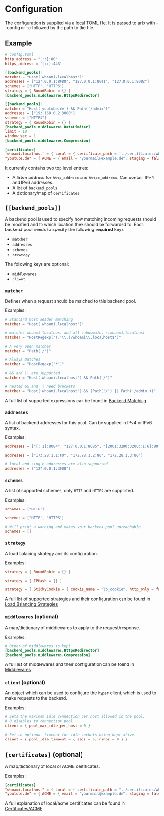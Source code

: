 # Configuration

The configuration is supplied via a local TOML file. It is passed to arlb with --config or -c followed by the path to the file.

## Example

```toml
# config.toml
http_address = "[::]:80"
https_address = "[::]:443"

[[backend_pools]]
matcher = "Host('whoami.localhost')"
addresses = ["127.0.0.1:8080", "127.0.0.1:8081", "127.0.0.1:8082"]
schemes = ["HTTP", "HTTPS"]
strategy = { RoundRobin = {} }
[backend_pools.middlewares.HttpsRedirector]

[[backend_pools]]
matcher = "Host('youtube.de') && Path('/admin')"
addresses = ["192.168.0.2:3000"]
schemes = ["HTTPS"]
strategy = { RoundRobin = {} }
[backend_pools.middlewares.RateLimiter]
limit = 10
window_sec = 1
[backend_pools.middlewares.Compression]

[certificates]
"whoami.localhost" = { Local = { certificate_path = "../certificates/whoami.localhost.cer", private_key_path = "../certificates/whoami.localhost.key" } }
"youtube.de" = { ACME = { email = "yourmail@example.de", staging = false, persist_dir = "./certificates" } }
```

It currently contains two top level entries:

- A listen address for `http_address` and `https_address`. Can contain IPv4 and IPv6 addresses.
- A list of `backend_pools`
- A dictionary/map of `certificates`

## `[[backend_pools]]`

A backend pool is used to specify how matching incoming requests should be modified and to which location they should be forwarded to. Each backend pool needs to specify the following **required** keys:

- `matcher`
- `addresses`
- `schemes`
- `strategy`

The following keys are optional:

- `middlewares`
- `client`

### `matcher`

Defines when a request should be matched to this backend pool.

Examples:

```toml
# Standard host header matching
matcher = "Host('whoami.localhost')"

# matches whoami.localhost and all subdomains *.whoami.localhost
matcher = "HostRegexp('(.*\\.)?whoami\\.localhost$')"

# A very open matcher
matcher = "Path('/')"

# Always matches
matcher = "HostRegexp('*')"

# && and || are supported
matcher = "Host('whoami.localhost') && Path('/')"

# nested && and || need brackets
matcher = "Host('whoami.localhost') && (Path('/') || Path('/admin'))"
```

A full list of supported expressions can be found in [Backend Matching](backend_matching.md)

### `addresses`

A list of backend addresses for this pool. Can be supplied in IPv4 or IPv6 syntax.

Examples:

```toml
addresses = ["[::1]:8084", "127.0.0.1:8085", "[2001:3200:3200::1:6]:80"]

addresses = ["172.28.1.1:80", "172.28.1.2:80", "172.28.1.3:80"]

# local and single addresses are also supported
addresses = ["127.0.0.1:3000"]
```

### `schemes`

A list of supported schemes, only `HTTP` and `HTTPS` are supported.

Examples:

```toml
schemes = ["HTTP"]

schemes = ["HTTP", "HTTPS"]

# Will print a warning and makes your backend pool unreachable
schemes = []
```

### `strategy`

A load balacing strategy and its configuration.

Examples:

```toml
strategy = { RoundRobin = {} }

strategy = { IPHash = {} }

strategy = { StickyCookie = { cookie_name = "lb_cookie", http_only = false, secure = false, same_site = { Lax = {} }, inner = { RoundRobin = {} } } }
```

A full list of supported strategies and their configuration can be found in [Load Balancing Strategies](lb_strategies.md)

### `middlewares` (optional)

A map/dictionary of middlewares to apply to the request/response.

Examples:

```toml
# Order of middlewares is kept
[backend_pools.middlewares.HttpsRedirector]
[backend_pools.middlewares.Compression]
```

A full list of middlewares and their configuration can be found in [Middlewares](middlewares.md)

### `client` (optional)

An object which can be used to configure the `hyper` client, which is used to make requests to the backend.

Examples:

```toml
# Sets the maximum idle connection per host allowed in the pool.
# 0 disables to connection pool
client = { pool_max_idle_per_host = 0 }

# Set an optional timeout for idle sockets being kept-alive.
client = { pool_idle_timeout = { secs = 5, nanos = 0 } }
```

## `[certificates]` (optional)

A map/dictionary of local or ACME certificates.

Examples:

```toml
[certificates]
"whoami.localhost" = { Local = { certificate_path = "../certificates/whoami.localhost.cer", private_key_path = "../certificates/whoami.localhost.key" } }
"youtube.de" = { ACME = { email = "yourmail@example.de", staging = false, persist_dir = "./certificates" } }
```

A full explanation of local/acme certificates can be found in [Certificates/ACME](certificates.md)
